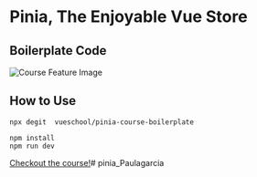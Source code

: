 # Pinia, The Enjoyable Vue Store 
## Boilerplate Code

![Course Feature Image](https://vueschool.io/media/bc6229f7525d1df7f87bd22604eaa468/Pinia_not-transparent.png)

## How to Use

```
npx degit  vueschool/pinia-course-boilerplate 
```
```
npm install
npm run dev
```

[Checkout the course!](https://vueschool.io/courses/pinia-the-enjoyable-vue-store)# pinia_Paulagarcia
